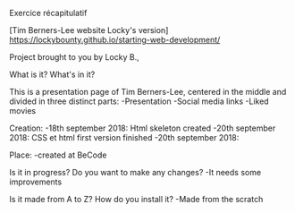 Exercice récapitulatif

[Tim Berners-Lee website Locky's version] https://lockybounty.github.io/starting-web-development/

Project brought to you by Locky B.,


What is it? What's in it?

This is a presentation page of Tim Berners-Lee, centered in the middle and divided in three distinct parts:
-Presentation
-Social media links
-Liked movies

Creation:
-18th september 2018: Html skeleton created
-20th september 2018: CSS et html first version finished 
-20th september 2018: 

Place: 
-created at BeCode

Is it in progress? Do you want to make any changes? 
-It needs some improvements


Is it made from A to Z? How do you install it?
-Made from the scratch



